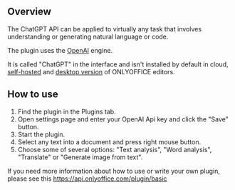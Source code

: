 ## Overview

The ChatGPT API can be applied to virtually any task that involves understanding or generating natural language or code.

The plugin uses the [OpenAI](https://openai.com/) engine.

It is called "ChatGPT" in the interface and isn't installed by default in cloud, [self-hosted](https://github.com/ONLYOFFICE/DocumentServer) and [desktop version](https://github.com/ONLYOFFICE/DesktopEditors) of ONLYOFFICE editors. 

## How to use

1. Find the plugin in the Plugins tab.
2. Open settings page and enter your OpenAI Api key and click the "Save" button.
3. Start the plugin.
4. Select any text into a document and press right mouse button.
5. Choose some of several options: "Text analysis", "Word analysis", "Translate" or "Generate image from text".

If you need more information about how to use or write your own plugin, please see this https://api.onlyoffice.com/plugin/basic